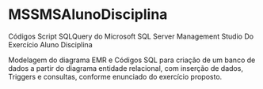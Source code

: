 # MSSMSAlunoDisciplina
Códigos Script SQLQuery do Microsoft SQL Server Management Studio Do Exercício Aluno Disciplina


Modelagem do diagrama EMR e Códigos SQL para criação de um banco de dados a partir do diagrama entidade relacional, com inserção de dados, Triggers e consultas, conforme enunciado do exercício proposto.

